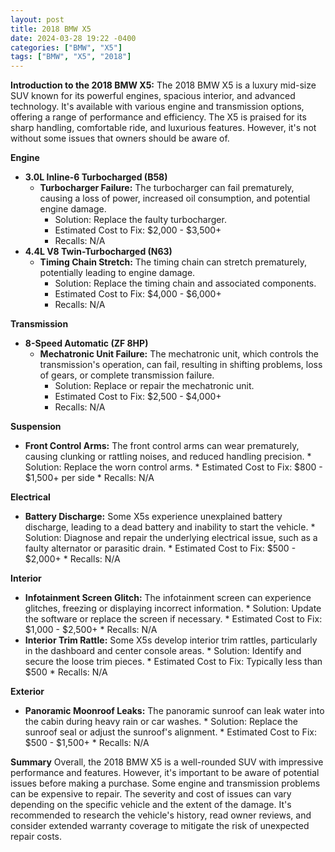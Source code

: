 ```yaml
---
layout: post
title: 2018 BMW X5
date: 2024-03-28 19:22 -0400
categories: ["BMW", "X5"]
tags: ["BMW", "X5", "2018"]
---
```

**Introduction to the 2018 BMW X5:**
The 2018 BMW X5 is a luxury mid-size SUV known for its powerful engines, spacious interior, and advanced technology. It's available with various engine and transmission options, offering a range of performance and efficiency. The X5 is praised for its sharp handling, comfortable ride, and luxurious features. However, it's not without some issues that owners should be aware of.

**Engine**
* **3.0L Inline-6 Turbocharged (B58)**
    * **Turbocharger Failure:** The turbocharger can fail prematurely, causing a loss of power, increased oil consumption, and potential engine damage.
        * Solution: Replace the faulty turbocharger.
        * Estimated Cost to Fix: $2,000 - $3,500+
        * Recalls: N/A
* **4.4L V8 Twin-Turbocharged (N63)**
    * **Timing Chain Stretch:** The timing chain can stretch prematurely, potentially leading to engine damage.
        * Solution: Replace the timing chain and associated components.
        * Estimated Cost to Fix: $4,000 - $6,000+
        * Recalls: N/A

**Transmission**
* **8-Speed Automatic (ZF 8HP)**
    * **Mechatronic Unit Failure:** The mechatronic unit, which controls the transmission's operation, can fail, resulting in shifting problems, loss of gears, or complete transmission failure.
        * Solution: Replace or repair the mechatronic unit.
        * Estimated Cost to Fix: $2,500 - $4,000+
        * Recalls: N/A

**Suspension**
* **Front Control Arms:** The front control arms can wear prematurely, causing clunking or rattling noises, and reduced handling precision.
        * Solution: Replace the worn control arms.
        * Estimated Cost to Fix: $800 - $1,500+ per side
        * Recalls: N/A

**Electrical**
* **Battery Discharge:** Some X5s experience unexplained battery discharge, leading to a dead battery and inability to start the vehicle.
        * Solution: Diagnose and repair the underlying electrical issue, such as a faulty alternator or parasitic drain.
        * Estimated Cost to Fix: $500 - $2,000+
        * Recalls: N/A

**Interior**
* **Infotainment Screen Glitch:** The infotainment screen can experience glitches, freezing or displaying incorrect information.
        * Solution: Update the software or replace the screen if necessary.
        * Estimated Cost to Fix: $1,000 - $2,500+
        * Recalls: N/A
* **Interior Trim Rattle:** Some X5s develop interior trim rattles, particularly in the dashboard and center console areas.
        * Solution: Identify and secure the loose trim pieces.
        * Estimated Cost to Fix: Typically less than $500
        * Recalls: N/A

**Exterior**
* **Panoramic Moonroof Leaks:** The panoramic sunroof can leak water into the cabin during heavy rain or car washes.
        * Solution: Replace the sunroof seal or adjust the sunroof's alignment.
        * Estimated Cost to Fix: $500 - $1,500+
        * Recalls: N/A

**Summary**
Overall, the 2018 BMW X5 is a well-rounded SUV with impressive performance and features. However, it's important to be aware of potential issues before making a purchase. Some engine and transmission problems can be expensive to repair. The severity and cost of issues can vary depending on the specific vehicle and the extent of the damage. It's recommended to research the vehicle's history, read owner reviews, and consider extended warranty coverage to mitigate the risk of unexpected repair costs.
